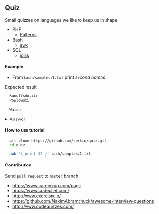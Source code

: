 ## Quiz

Small quizzes on languages we like to keep us in shape.


- PHP
  - [Patterns](php/patterns.md)
- Bash
  - [awk](bash/awk.md)
- SQL
  - [joins](sql/joins.md)

#### Example

- From `bash/samples/1.txt` print *second names*

Expected result

```txt
  Runolfsdottir
  Powlowski
  ....
  Walsh
```

<details>
  <summary>Answer</summary>

    awk '{ print $2 }' bash/samples/1.txt

</details>


#### How to use tutorial

```bash
  git clone https://github.com/serkin/quiz.git
  cd quiz

  awk '{ print $2 }' bash/samples/1.txt
```

#### Contribution

Send `pull request` to `master` branch.




- https://www.careercup.com/page
- https://www.codechef.com/
- http://www.exercism.io/
- https://github.com/MaximAbramchuck/awesome-interview-questions
- http://www.codequizzes.com/

